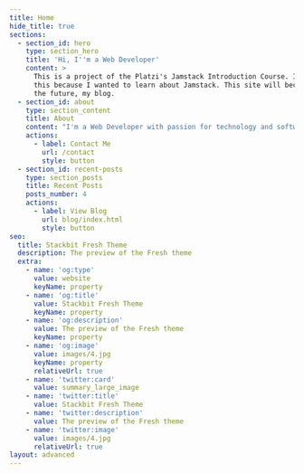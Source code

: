 ```yaml
---
title: Home
hide_title: true
sections:
  - section_id: hero
    type: section_hero
    title: 'Hi, I''m a Web Developer'
    content: >
      This is a project of the Platzi's Jamstack Introduction Course. I'm made
      this because I wanted to learn about Jamstack. This site will become, in
      the future, my blog.
  - section_id: about
    type: section_content
    title: About
    content: "I'm a Web Developer with passion for technology and software \U0001F468‍\U0001F4BB. Actually, I'm studying web development and programming on Platzi \U0001F331. My goal is to specialize as a Fullstack Developer and develop multiplatform applications with web technologies \U0001F4AA.\n"
    actions:
      - label: Contact Me
        url: /contact
        style: button
  - section_id: recent-posts
    type: section_posts
    title: Recent Posts
    posts_number: 4
    actions:
      - label: View Blog
        url: blog/index.html
        style: button
seo:
  title: Stackbit Fresh Theme
  description: The preview of the Fresh theme
  extra:
    - name: 'og:type'
      value: website
      keyName: property
    - name: 'og:title'
      value: Stackbit Fresh Theme
      keyName: property
    - name: 'og:description'
      value: The preview of the Fresh theme
      keyName: property
    - name: 'og:image'
      value: images/4.jpg
      keyName: property
      relativeUrl: true
    - name: 'twitter:card'
      value: summary_large_image
    - name: 'twitter:title'
      value: Stackbit Fresh Theme
    - name: 'twitter:description'
      value: The preview of the Fresh theme
    - name: 'twitter:image'
      value: images/4.jpg
      relativeUrl: true
layout: advanced
---
```

